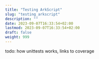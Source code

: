 ```yaml
---
title: "Testing ArkScript"
slug: "testing_arkscript"
description: ""
date: 2023-09-07T16:33:54+02:00
lastmod: 2023-09-07T16:33:54+02:00
draft: false
weight: 999
---
```


todo: how unittests works, links to coverage

